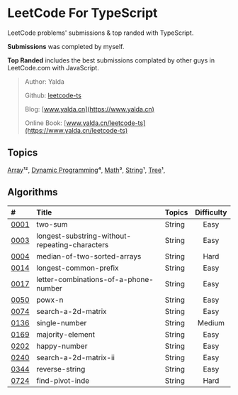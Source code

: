 # LeetCode For TypeScript

LeetCode problems' submissions & top randed with TypeScript.

**Submissions** was completed by myself.

**Top Randed** includes the best submissions complated by other guys in LeetCode.com with JavaScript.

> Author: Yalda
>
> Github: [leetcode-ts](https://github.com/guocaoyi/leetcode-ts/)
>
> Blog: [www.yalda.cn](https://www.yalda.cn)
>
> Online Book: [www.yalda.cn/leetcode-ts](https://www.yalda.cn/leetcode-ts)

## Topics

[Array](./TOPICS.md)¹²,
[Dynamic Programming](./TOPICS.md)⁴,
[Math](./TOPICS.md)³,
[String](./TOPICS.md)¹,
[Tree](./TOPICS.md)¹,

<!-- ⁰¹²³⁴⁵⁶⁷⁸⁹ -->

## Algorithms

| \#                                                                               | Title                                          | Topics |                 Difficulty                 |
| :------------------------------------------------------------------------------- | :--------------------------------------------- | :----- | :----------------------------------------: |
| [0001](algorithms/0001.two-sum/README.md)                                        | two-sum                                        | String |   <span class='dif-tag easy'>Easy</span>   |
| [0003](algorithms/0003.longest-substring-without-repeating-characters/README.md) | longest-substring-without-repeating-characters | String |   <span class='dif-tag easy'>Easy</span>   |
| [0004](algorithms/0004.median-of-two-sorted-arrays/README.md)                    | median-of-two-sorted-arrays                    | String |   <span class='dif-tag hard'>Hard</span>   |
| [0014](algorithms/0014.longest-common-prefix/README.md)                          | longest-common-prefix                          | String |   <span class='dif-tag easy'>Easy</span>   |
| [0017](algorithms/0017.letter-combinations-of-a-phone-number/README.md)          | letter-combinations-of-a-phone-number          | String |   <span class='dif-tag easy'>Easy</span>   |
| [0050](algorithms/0050.powx-n)                                                   | powx-n                                         | String |   <span class='dif-tag easy'>Easy</span>   |
| [0074](algorithms/0074.search-a-2d-matrix/README.md)                             | search-a-2d-matrix                             | String |   <span class='dif-tag easy'>Easy</span>   |
| [0136](algorithms/0136.single-number/README.md)                                  | single-number                                  | String | <span class='dif-tag medium'>Medium</span> |
| [0169](algorithms/0169.majority-element/README.md)                               | majority-element                               | String |   <span class='dif-tag easy'>Easy</span>   |
| [0202](algorithms/0202.happy-number/README.md)                                   | happy-number                                   | String |   <span class='dif-tag easy'>Easy</span>   |
| [0240](algorithms/0240.search-a-2d-matrix-ii/README.md)                          | search-a-2d-matrix-ii                          | String |   <span class='dif-tag easy'>Easy</span>   |
| [0344](algorithms/0344.reverse-string/README.md)                                 | reverse-string                                 | String |   <span class='dif-tag easy'>Easy</span>   |
| [0724](algorithms/0724.find-pivot-index/README.md)                               | find-pivot-inde                                | String |   <span class='dif-tag hard'>Hard</span>   |
